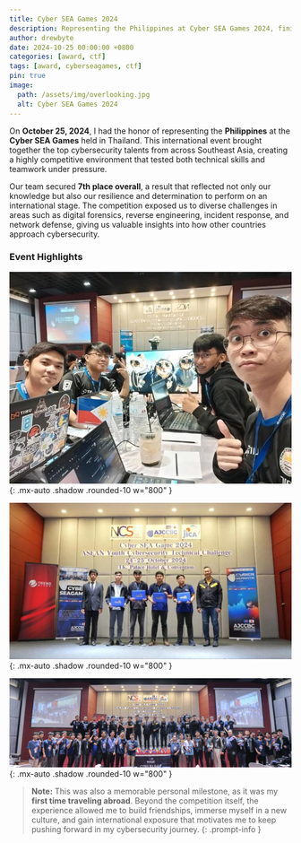 ```yaml
---
title: Cyber SEA Games 2024
description: Representing the Philippines at Cyber SEA Games 2024, finishing 7th place.
author: drewbyte
date: 2024-10-25 00:00:00 +0800
categories: [award, ctf]
tags: [award, cyberseagames, ctf]
pin: true
image:
  path: /assets/img/overlooking.jpg
  alt: Cyber SEA Games 2024
---
```


On **October 25, 2024**, I had the honor of representing the **Philippines** at the **Cyber SEA Games** held in Thailand. This international event brought together the top cybersecurity talents from across Southeast Asia, creating a highly competitive environment that tested both technical skills and teamwork under pressure.  

Our team secured **7th place overall**, a result that reflected not only our knowledge but also our resilience and determination to perform on an international stage. The competition exposed us to diverse challenges in areas such as digital forensics, reverse engineering, incident response, and network defense, giving us valuable insights into how other countries approach cybersecurity.  

### Event Highlights

![Challenge session](/assets/img/sea1.jfif){: .mx-auto .shadow .rounded-10 w="800" }

![Team in action](/assets/img/sea2.jfif){: .mx-auto .shadow .rounded-10 w="800" }

![Team group photo](/assets/img/groupie.jpg){: .mx-auto .shadow .rounded-10 w="800" }

> **Note:** This was also a memorable personal milestone, as it was my **first time traveling abroad**. Beyond the competition itself, the experience allowed me to build friendships, immerse myself in a new culture, and gain international exposure that motivates me to keep pushing forward in my cybersecurity journey.
{: .prompt-info }
